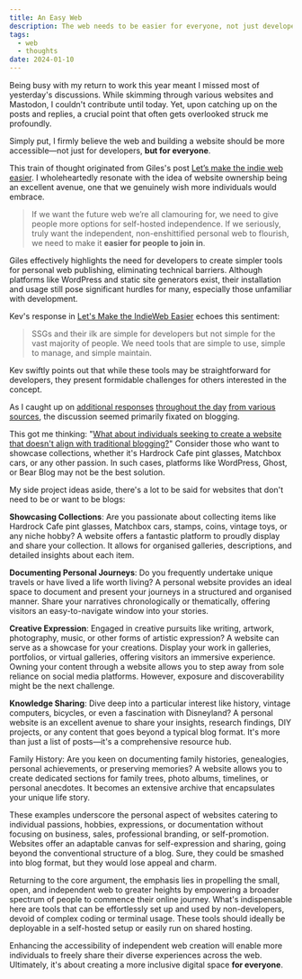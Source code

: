 ```yaml
---
title: An Easy Web
description: The web needs to be easier for everyone, not just developers.
tags:
  - web
  - thoughts
date: 2024-01-10
---
```


Being busy with my return to work this year meant I missed most of yesterday's discussions. While skimming through various websites and Mastodon, I couldn't contribute until today. Yet, upon catching up on the posts and replies, a crucial point that often gets overlooked struck me profoundly.

Simply put, I firmly believe the web and building a website should be more accessible—not just for developers, **but for everyone**.

This train of thought originated from Giles's post [Let’s make the indie web easier](https://gilest.org/indie-easy.html). I wholeheartedly resonate with the idea of website ownership being an excellent avenue, one that we genuinely wish more individuals would embrace.

> If we want the future web we’re all clamouring for, we need to give people more options for self-hosted independence. If we seriously, truly want the independent, non-enshittified personal web to flourish, we need to make it **easier for people to join in**. 

Giles effectively highlights the need for developers to create simpler tools for personal web publishing, eliminating technical barriers. Although platforms like WordPress and static site generators exist, their installation and usage still pose significant hurdles for many, especially those unfamiliar with development.

Kev's response in [Let's Make the IndieWeb Easier](https://kevquirk.com/lets-make-the-indieweb-easier) echoes this sentiment:

> SSGs and their ilk are simple for developers but not simple for the vast majority of people. We need tools that are simple to use, simple to manage, and simple maintain.

Kev swiftly points out that while these tools may be straightforward for developers, they present formidable challenges for others interested in the concept.

As I caught up on [additional responses]((https://jeremy.hu/lets-make-the-indieweb-easier/)) [throughout the day](https://brandonwrites.xyz/re-lets-make-the-indieweb-easier-and-blogging/) [from various sources](https://colinwalker.blog/blog/?date=2024-01-08#p2), the discussion seemed primarily fixated on blogging.

This got me thinking: "[What about individuals seeking to create a website that doesn't align with traditional blogging?](/posts/build-personal-websites/)" Consider those who want to showcase collections, whether it's Hardrock Cafe pint glasses, Matchbox cars, or any other passion. In such cases, platforms like WordPress, Ghost, or Bear Blog may not be the best solution.

My side project ideas aside, there's a lot to be said for websites that don't need to be or want to be blogs: 

**Showcasing Collections**: Are you passionate about collecting items like Hardrock Cafe pint glasses, Matchbox cars, stamps, coins, vintage toys, or any niche hobby? A website offers a fantastic platform to proudly display and share your collection. It allows for organised galleries, descriptions, and detailed insights about each item.

**Documenting Personal Journeys**: Do you frequently undertake unique travels or have lived a life worth living? A personal website provides an ideal space to document and present your journeys in a structured and organised manner. Share your narratives chronologically or thematically, offering visitors an easy-to-navigate window into your stories.

**Creative Expression**: Engaged in creative pursuits like writing, artwork, photography, music, or other forms of artistic expression? A website can serve as a showcase for your creations. Display your work in galleries, portfolios, or virtual galleries, offering visitors an immersive experience. Owning your content through a website allows you to step away from sole reliance on social media platforms. However, exposure and discoverability might be the next challenge.

**Knowledge Sharing**: Dive deep into a particular interest like history, vintage computers, bicycles, or even a fascination with Disneyland? A personal website is an excellent avenue to share your insights, research findings, DIY projects, or any content that goes beyond a typical blog format. It's more than just a list of posts—it's a comprehensive resource hub.

Family History: Are you keen on documenting family histories, genealogies, personal achievements, or preserving memories? A website allows you to create dedicated sections for family trees, photo albums, timelines, or personal anecdotes. It becomes an extensive archive that encapsulates your unique life story.

These examples underscore the personal aspect of websites catering to individual passions, hobbies, expressions, or documentation without focusing on business, sales, professional branding, or self-promotion. Websites offer an adaptable canvas for self-expression and sharing, going beyond the conventional structure of a blog. Sure, they could be smashed into blog format, but they would lose appeal and charm.

Returning to the core argument, the emphasis lies in propelling the small, open, and independent web to greater heights by empowering a broader spectrum of people to commence their online journey. What's indispensable here are tools that can be effortlessly set up and used by non-developers, devoid of complex coding or terminal usage. These tools should ideally be deployable in a self-hosted setup or easily run on shared hosting.

Enhancing the accessibility of independent web creation will enable more individuals to freely share their diverse experiences across the web. Ultimately, it's about creating a more inclusive digital space **for everyone**.